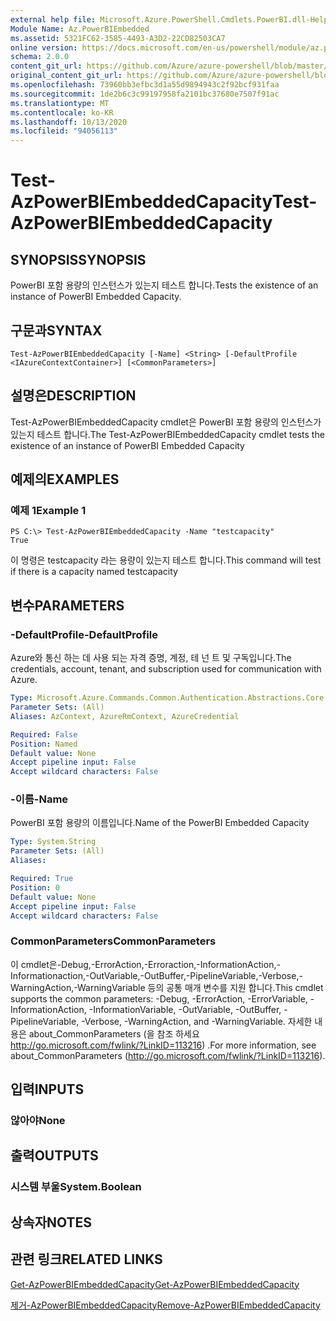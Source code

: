 ```yaml
---
external help file: Microsoft.Azure.PowerShell.Cmdlets.PowerBI.dll-Help.xml
Module Name: Az.PowerBIEmbedded
ms.assetid: 5321FC62-3585-4493-A3D2-22CD82503CA7
online version: https://docs.microsoft.com/en-us/powershell/module/az.powerbiembedded/test-azpowerbiembeddedcapacity
schema: 2.0.0
content_git_url: https://github.com/Azure/azure-powershell/blob/master/src/PowerBIEmbedded/PowerBIEmbedded/help/Test-AzPowerBIEmbeddedCapacity.md
original_content_git_url: https://github.com/Azure/azure-powershell/blob/master/src/PowerBIEmbedded/PowerBIEmbedded/help/Test-AzPowerBIEmbeddedCapacity.md
ms.openlocfilehash: 73960bb3efbc3d1a55d9894943c2f92bcf931faa
ms.sourcegitcommit: 1de2b6c3c99197958fa2101bc37680e7507f91ac
ms.translationtype: MT
ms.contentlocale: ko-KR
ms.lasthandoff: 10/13/2020
ms.locfileid: "94056113"
---
```

# <span data-ttu-id="02ab5-101">Test-AzPowerBIEmbeddedCapacity</span><span class="sxs-lookup"><span data-stu-id="02ab5-101">Test-AzPowerBIEmbeddedCapacity</span></span>

## <span data-ttu-id="02ab5-102">SYNOPSIS</span><span class="sxs-lookup"><span data-stu-id="02ab5-102">SYNOPSIS</span></span>
<span data-ttu-id="02ab5-103">PowerBI 포함 용량의 인스턴스가 있는지 테스트 합니다.</span><span class="sxs-lookup"><span data-stu-id="02ab5-103">Tests the existence of an instance of PowerBI Embedded Capacity.</span></span>

## <span data-ttu-id="02ab5-104">구문과</span><span class="sxs-lookup"><span data-stu-id="02ab5-104">SYNTAX</span></span>

```
Test-AzPowerBIEmbeddedCapacity [-Name] <String> [-DefaultProfile <IAzureContextContainer>] [<CommonParameters>]
```

## <span data-ttu-id="02ab5-105">설명은</span><span class="sxs-lookup"><span data-stu-id="02ab5-105">DESCRIPTION</span></span>
<span data-ttu-id="02ab5-106">Test-AzPowerBIEmbeddedCapacity cmdlet은 PowerBI 포함 용량의 인스턴스가 있는지 테스트 합니다.</span><span class="sxs-lookup"><span data-stu-id="02ab5-106">The Test-AzPowerBIEmbeddedCapacity cmdlet tests the existence of an instance of PowerBI Embedded Capacity</span></span>

## <span data-ttu-id="02ab5-107">예제의</span><span class="sxs-lookup"><span data-stu-id="02ab5-107">EXAMPLES</span></span>

### <span data-ttu-id="02ab5-108">예제 1</span><span class="sxs-lookup"><span data-stu-id="02ab5-108">Example 1</span></span>
```
PS C:\> Test-AzPowerBIEmbeddedCapacity -Name "testcapacity"
True
```

<span data-ttu-id="02ab5-109">이 명령은 testcapacity 라는 용량이 있는지 테스트 합니다.</span><span class="sxs-lookup"><span data-stu-id="02ab5-109">This command will test if there is a capacity named testcapacity</span></span>

## <span data-ttu-id="02ab5-110">변수</span><span class="sxs-lookup"><span data-stu-id="02ab5-110">PARAMETERS</span></span>

### <span data-ttu-id="02ab5-111">-DefaultProfile</span><span class="sxs-lookup"><span data-stu-id="02ab5-111">-DefaultProfile</span></span>
<span data-ttu-id="02ab5-112">Azure와 통신 하는 데 사용 되는 자격 증명, 계정, 테 넌 트 및 구독입니다.</span><span class="sxs-lookup"><span data-stu-id="02ab5-112">The credentials, account, tenant, and subscription used for communication with Azure.</span></span>

```yaml
Type: Microsoft.Azure.Commands.Common.Authentication.Abstractions.Core.IAzureContextContainer
Parameter Sets: (All)
Aliases: AzContext, AzureRmContext, AzureCredential

Required: False
Position: Named
Default value: None
Accept pipeline input: False
Accept wildcard characters: False
```

### <span data-ttu-id="02ab5-113">-이름</span><span class="sxs-lookup"><span data-stu-id="02ab5-113">-Name</span></span>
<span data-ttu-id="02ab5-114">PowerBI 포함 용량의 이름입니다.</span><span class="sxs-lookup"><span data-stu-id="02ab5-114">Name of the PowerBI Embedded Capacity</span></span>

```yaml
Type: System.String
Parameter Sets: (All)
Aliases:

Required: True
Position: 0
Default value: None
Accept pipeline input: False
Accept wildcard characters: False
```

### <span data-ttu-id="02ab5-115">CommonParameters</span><span class="sxs-lookup"><span data-stu-id="02ab5-115">CommonParameters</span></span>
<span data-ttu-id="02ab5-116">이 cmdlet은-Debug,-ErrorAction,-Erroraction,-InformationAction,-Informationaction,-OutVariable,-OutBuffer,-PipelineVariable,-Verbose,-WarningAction,-WarningVariable 등의 공통 매개 변수를 지원 합니다.</span><span class="sxs-lookup"><span data-stu-id="02ab5-116">This cmdlet supports the common parameters: -Debug, -ErrorAction, -ErrorVariable, -InformationAction, -InformationVariable, -OutVariable, -OutBuffer, -PipelineVariable, -Verbose, -WarningAction, and -WarningVariable.</span></span> <span data-ttu-id="02ab5-117">자세한 내용은 about_CommonParameters (을 참조 하세요 http://go.microsoft.com/fwlink/?LinkID=113216) .</span><span class="sxs-lookup"><span data-stu-id="02ab5-117">For more information, see about_CommonParameters (http://go.microsoft.com/fwlink/?LinkID=113216).</span></span>

## <span data-ttu-id="02ab5-118">입력</span><span class="sxs-lookup"><span data-stu-id="02ab5-118">INPUTS</span></span>

### <span data-ttu-id="02ab5-119">않아야</span><span class="sxs-lookup"><span data-stu-id="02ab5-119">None</span></span>

## <span data-ttu-id="02ab5-120">출력</span><span class="sxs-lookup"><span data-stu-id="02ab5-120">OUTPUTS</span></span>

### <span data-ttu-id="02ab5-121">시스템 부울</span><span class="sxs-lookup"><span data-stu-id="02ab5-121">System.Boolean</span></span>

## <span data-ttu-id="02ab5-122">상속자</span><span class="sxs-lookup"><span data-stu-id="02ab5-122">NOTES</span></span>

## <span data-ttu-id="02ab5-123">관련 링크</span><span class="sxs-lookup"><span data-stu-id="02ab5-123">RELATED LINKS</span></span>

[<span data-ttu-id="02ab5-124">Get-AzPowerBIEmbeddedCapacity</span><span class="sxs-lookup"><span data-stu-id="02ab5-124">Get-AzPowerBIEmbeddedCapacity</span></span>](./Get-AzPowerBIEmbeddedCapacity.md)

[<span data-ttu-id="02ab5-125">제거-AzPowerBIEmbeddedCapacity</span><span class="sxs-lookup"><span data-stu-id="02ab5-125">Remove-AzPowerBIEmbeddedCapacity</span></span>](./Remove-AzPowerBIEmbeddedCapacity.md)
